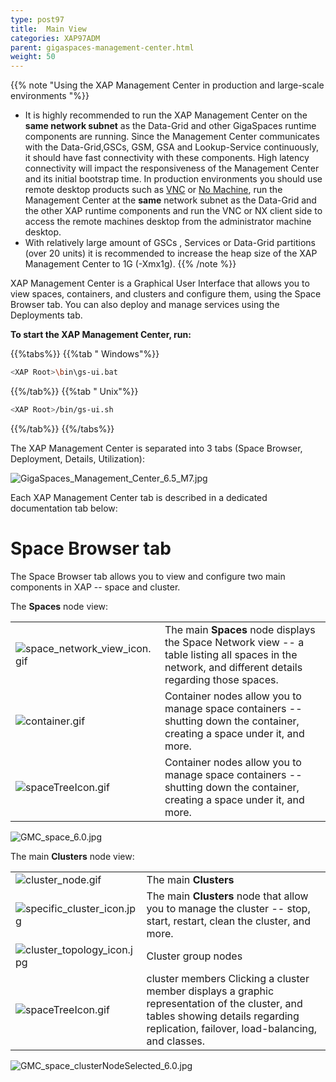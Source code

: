 ```yaml
---
type: post97
title:  Main View
categories: XAP97ADM
parent: gigaspaces-management-center.html
weight: 50
---
```



{{% note "Using the XAP Management Center in production and large-scale environments "%}}

- It is highly recommended to run the XAP Management Center on the **same network subnet** as the Data-Grid and other GigaSpaces runtime components are running. Since the Management Center communicates with the Data-Grid,GSCs, GSM, GSA and Lookup-Service continuously, it should have fast connectivity with these components. High latency connectivity will impact the responsiveness of the  Management Center and its initial bootstrap time. In production environments you should use remote desktop products such as [VNC](http://www.realvnc.com/products/free/4.1/index.html) or [No Machine](http://www.nomachine.com), run the  Management Center at the **same** network subnet as the Data-Grid and the other XAP runtime components and run the VNC or NX client side to access the remote machines desktop from the administrator machine desktop.
- With relatively large amount of GSCs , Services or Data-Grid partitions (over 20 units) it is recommended to increase the heap size of the XAP Management Center to 1G (-Xmx1g).
{{% /note %}}


XAP Management Center is a Graphical User Interface that allows you to view spaces, containers, and clusters and configure them, using the Space Browser tab. You can also deploy and manage services using the Deployments tab.

**To start the XAP Management Center, run:**


{{%tabs%}}
{{%tab " Windows"%}}

```bash
<XAP Root>\bin\gs-ui.bat
```
{{%/tab%}}
{{%tab " Unix"%}}

```bash
<XAP Root>/bin/gs-ui.sh
```
{{%/tab%}}
{{%/tabs%}}



The XAP Management Center is separated into 3 tabs (Space Browser, Deployment, Details, Utilization):

![GigaSpaces_Management_Center_6.5_M7.jpg](/attachment_files/GigaSpaces_Management_Center_6.5_M7.jpg)

Each XAP Management Center tab is described in a dedicated documentation tab below:




# Space Browser tab

The Space Browser tab allows you to view and configure two main components in XAP -- space and cluster.


The **Spaces** node view:

|                   |      |
|-------------------|------|
| ![space_network_view_icon.gif](/attachment_files/space_network_view_icon.gif)|The main **Spaces** node displays the Space Network view -- a table listing all spaces in the network, and different details regarding those spaces.|
| ![container.gif](/attachment_files/container.gif)| Container nodes allow you to manage space containers -- shutting down the container, creating a space under it, and more.|
| ![spaceTreeIcon.gif](/attachment_files/spaceTreeIcon.gif) |Container nodes allow you to manage space containers -- shutting down the container, creating a space under it, and more.|


![GMC_space_6.0.jpg](/attachment_files/GMC_space_6.0.jpg)


The main **Clusters** node view:

|                   |      |
|-------------------|------|
| ![cluster_node.gif](/attachment_files/cluster_node.gif) | The main **Clusters** |
| ![specific_cluster_icon.jpg](/attachment_files/specific_cluster_icon.jpg) | The main **Clusters** node that allow you to manage the cluster -- stop, start, restart, clean the cluster, and more.|
| ![cluster_topology_icon.jpg](/attachment_files/cluster_topology_icon.jpg) | Cluster group nodes |
| ![spaceTreeIcon.gif](/attachment_files/spaceTreeIcon.gif)| cluster members  Clicking a cluster member displays a graphic representation of the cluster, and tables showing details regarding replication, failover, load-balancing, and classes. |


![GMC_space_clusterNodeSelected_6.0.jpg](/attachment_files/GMC_space_clusterNodeSelected_6.0.jpg)

